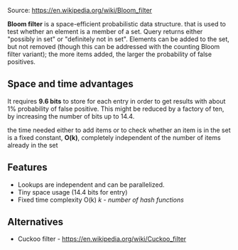 Source: https://en.wikipedia.org/wiki/Bloom_filter

**Bloom filter** is a space-efficient probabilistic data structure.  that is used to test whether an element is a member of a set. Query returns either "possibly in set" or "definitely not in set". Elements can be added to the set, but not removed (though this can be addressed with the counting Bloom filter variant); the more items added, the larger the probability of false positives.

## Space and time advantages

It requires **9.6 bits** to store for each entry in order to get results with about 1% probability of false positive. This might be reduced by a factory of ten, by increasing the number of bits up to 14.4.

the time needed either to add items or to check whether an item is in the set is a fixed constant, **O(k)**, completely independent of the number of items already in the set

## Features
- Lookups are independent and can be parallelized.
- Tiny space usage (14.4 bits for entry)
- Fixed time complexity O(k) *k - number of hash functions*



## Alternatives
- Cuckoo filter - https://en.wikipedia.org/wiki/Cuckoo_filter